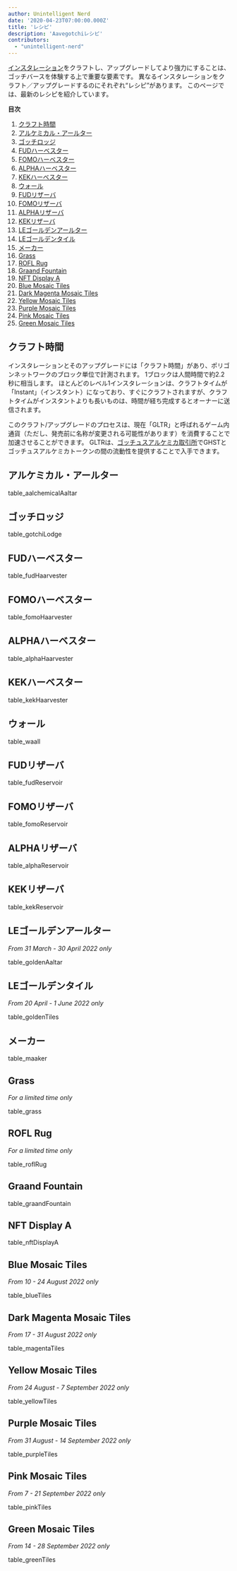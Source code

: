 ```yaml
---
author: Unintelligent Nerd
date: '2020-04-23T07:00:00.000Z'
title: 'レシピ'
description: 'Aavegotchiレシピ'
contributors:
  - "unintelligent-nerd"
---
```


[インスタレーション](/gotchiverse#building-on-realm-parcels)をクラフトし、アップグレードしてより強力にすることは、ゴッチバースを体験する上で重要な要素です。 異なるインスタレーションをクラフト／アップグレードするのにそれぞれ“レシピ”があります。 このページでは、最新のレシピを紹介しています。

<div class="contentsBox">

**目次**

<ol>
<li><a href=#crafting-duration>クラフト時間</a></li>
<li><a href=#aalchemical-aaltar>アルケミカル・アールター</a></li>
<li><a href=#gotchi-lodge>ゴッチロッジ</a></li>
<li><a href=#fud-haarvester>FUDハーベスター</a></li>
<li><a href=#fomo-haarvester>FOMOハーベスター</a></li>
<li><a href=#alpha-haarvester>ALPHAハーベスター</a></li>
<li><a href=#kek-haarvester>KEKハーベスター</a></li>
<li><a href=#waall>ウォール</a></li>
<li><a href=#fud-reservoir>FUDリザーバ</a></li>
<li><a href=#fomo-reservoir>FOMOリザーバ</a></li>
<li><a href=#alpha-reservoir>ALPHAリザーバ</a></li>
<li><a href=#kek-reservoir>KEKリザーバ</a></li>
<li><a href=#le-golden-aaltar>LEゴールデンアールター</a></li>
<li><a href=#le-golden-tiles>LEゴールデンタイル</a></li>
<li><a href=#maaker>メーカー</a></li>
<li><a href=#grass>Grass</a></li>
<li><a href=#rofl-rug>ROFL Rug</a></li>
<li><a href=#graand-fountain>Graand Fountain</a></li>
<li><a href=#nft-display-a>NFT Display A</a></li>
<li><a href=#blue-mosaic-tiles>Blue Mosaic Tiles</a></li>
<li><a href=#dark-magenta-mosaic-tiles>Dark Magenta Mosaic Tiles</a></li>
<li><a href=#yellow-mosaic-tiles>Yellow Mosaic Tiles</a></li>
<li><a href=#purple-mosaic-tiles>Purple Mosaic Tiles</a></li>
<li><a href=#pink-mosaic-tiles>Pink Mosaic Tiles</a></li>
<li><a href=#green-mosaic-tiles>Green Mosaic Tiles</a></li>
</ol>

</div>

## クラフト時間

インスタレーションとそのアップグレードには「クラフト時間」があり、ポリゴンネットワークのブロック単位で計測されます。 1ブロックは人間時間で約2.2秒に相当します。 ほとんどのレベル1インスタレーションは、クラフトタイムが「Instant」（インスタント）になっており、すぐにクラフトされますが、クラフトタイムがインスタントよりも長いものは、時間が経ち完成するとオーナーに送信されます。

このクラフト/アップグレードのプロセスは、現在「GLTR」と呼ばれるゲーム内通貨（ただし、発売前に名称が変更される可能性があります）を消費することで加速させることができます。 GLTRは、[ゴッチュスアルケミカ取引所](/gotchus-alchemica-exchange)でGHSTとゴッチュスアルケミカトークンの間の流動性を提供することで入手できます。

## アルケミカル・アールター

table_aalchemicalAaltar

## ゴッチロッジ

table_gotchiLodge

## FUDハーベスター

table_fudHaarvester

## FOMOハーベスター

table_fomoHaarvester

## ALPHAハーベスター

table_alphaHaarvester

## KEKハーベスター

table_kekHaarvester

## ウォール

table_waall

## FUDリザーバ

table_fudReservoir

## FOMOリザーバ

table_fomoReservoir

## ALPHAリザーバ

table_alphaReservoir

## KEKリザーバ

table_kekReservoir

## LEゴールデンアールター

*From 31 March - 30 April 2022 only*

table_goldenAaltar

## LEゴールデンタイル

*From 20 April - 1 June 2022 only*

table_goldenTiles

## メーカー

table_maaker

## Grass

*For a limited time only*

table_grass

## ROFL Rug

*For a limited time only*

table_roflRug

## Graand Fountain

table_graandFountain

## NFT Display A

table_nftDisplayA

## Blue Mosaic Tiles

*From 10 - 24 August 2022 only*

table_blueTiles

## Dark Magenta Mosaic Tiles

*From 17 - 31 August 2022 only*

table_magentaTiles

## Yellow Mosaic Tiles

*From 24 August - 7 September 2022 only*

table_yellowTiles

## Purple Mosaic Tiles

*From 31 August - 14 September 2022 only*

table_purpleTiles

## Pink Mosaic Tiles

*From 7 - 21 September 2022 only*

table_pinkTiles

## Green Mosaic Tiles

*From 14 - 28 September 2022 only*

table_greenTiles